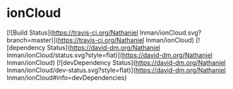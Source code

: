ionCloud
===================

[![Build Status](https://travis-ci.org/Nathaniel Inman/ionCloud.svg?branch=master)](https://travis-ci.org/Nathaniel Inman/ionCloud) [![dependency Status](https://david-dm.org/Nathaniel Inman/ionCloud/status.svg?style=flat)](https://david-dm.org/Nathaniel Inman/ionCloud) [![devDependency Status](https://david-dm.org/Nathaniel Inman/ionCloud/dev-status.svg?style=flat)](https://david-dm.org/Nathaniel Inman/ionCloud#info=devDependencies)
